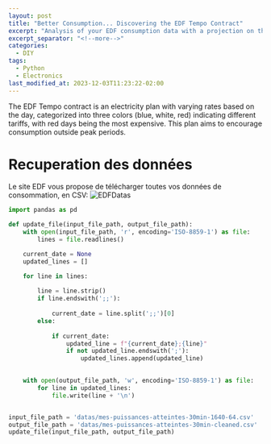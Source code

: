 ```yaml
---
layout: post
title: "Better Consumption... Discovering the EDF Tempo Contract"
excerpt: "Analysis of your EDF consumption data with a projection on the new French EDF Tempo contract..."
excerpt_separator: "<!--more-->"
categories:
  - DIY
tags:
  - Python
  - Electronics
last_modified_at: 2023-12-03T11:23:22-02:00
---
```



The EDF Tempo contract is an electricity plan with varying rates based on the day, categorized into three colors (blue, white, red) indicating different tariffs, with red days being the most expensive. This plan aims to encourage consumption outside peak periods.


# Recuperation des données

Le site EDF vous propose de télécharger toutes vos données de consommation, en CSV:
![EDFDatas](https://blog.lbrs.io/_screenshots/DownloadEDFdatas.png)

```python
import pandas as pd

def update_file(input_file_path, output_file_path):
    with open(input_file_path, 'r', encoding='ISO-8859-1') as file:
        lines = file.readlines()

    current_date = None
    updated_lines = []

    for line in lines:
        
        line = line.strip()
        if line.endswith(';;'):
            
            current_date = line.split(';;')[0]
        else:
            
            if current_date:
                updated_line = f"{current_date};{line}"
                if not updated_line.endswith(';'):
                    updated_lines.append(updated_line)

    
    with open(output_file_path, 'w', encoding='ISO-8859-1') as file:
        for line in updated_lines:
            file.write(line + '\n')


input_file_path = 'datas/mes-puissances-atteintes-30min-1640-64.csv'
output_file_path = 'datas/mes-puissances-atteintes-30min-cleaned.csv'
update_file(input_file_path, output_file_path)

```




